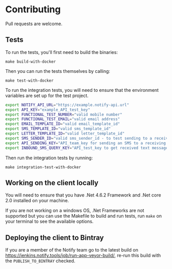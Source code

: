 # Contributing

Pull requests are welcome.

## Tests

To run the tests, you'll first need to build the binaries:

```
make build-with-docker
```

Then you can run the tests themselves by calling:

```
make test-with-docker
```

To run the integration tests, you will need to ensure that the environment variables are set up for the test project.

```sh
export NOTIFY_API_URL="https://example.notify-api.url"
export API_KEY="example_API_test_key"
export FUNCTIONAL_TEST_NUMBER="valid mobile number"
export FUNCTIONAL_TEST_EMAIL="valid email address"
export EMAIL_TEMPLATE_ID="valid email_template_id"
export SMS_TEMPLATE_ID="valid sms_template_id"
export LETTER_TEMPLATE_ID="valid letter_template_id"
export SMS_SENDER_ID="valid sms_sender_id - to test sending to a receiving number, so needs to be a real number"
export API_SENDING_KEY="API_team_key for sending an SMS to a receiving number"
export INBOUND_SMS_QUERY_KEY="API_test_key to get received text messages"
```

Then run the integration tests by running:

```
make integration-test-with-docker
```

## Working on the client locally

You will need to ensure that you have .Net 4.6.2 Framework and .Net core 2.0 installed on your machine.

If you are not working on a windows OS, .Net Frameworks are not supported but you can use the Makefile to build and run tests, run `make` on your terminal to see the available options.

## Deploying the client to Bintray

If you are a member of the Notify team go to the latest build on https://jenkins.notify.tools/job/run-app-veyor-build/, re-run this build with the `PUBLISH_TO_BINTRAY` checked.

